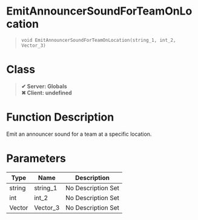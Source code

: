 # EmitAnnouncerSoundForTeamOnLocation
> `void EmitAnnouncerSoundForTeamOnLocation(string_1, int_2, Vector_3)`
# Class
> __✔ Server: Globals__  
> __✖ Client: undefined__  
# Function Description
Emit an announcer sound for a team at a specific location.
# Parameters
Type|Name|Description
--|--|--
string|string_1|No Description Set
int|int_2|No Description Set
Vector|Vector_3|No Description Set
